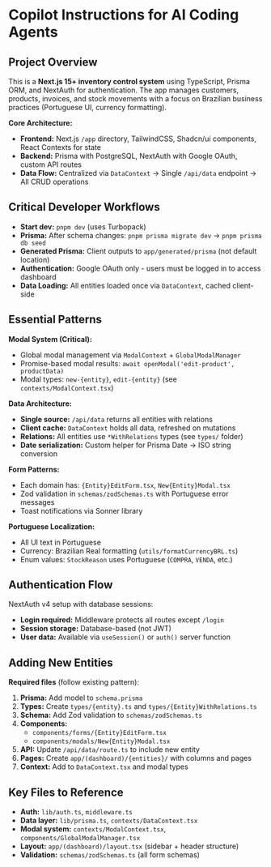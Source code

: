 # Copilot Instructions for AI Coding Agents

## Project Overview

This is a **Next.js 15+ inventory control system** using TypeScript, Prisma ORM, and NextAuth for authentication. The app manages customers, products, invoices, and stock movements with a focus on Brazilian business practices (Portuguese UI, currency formatting).

**Core Architecture:**

- **Frontend:** Next.js `/app` directory, TailwindCSS, Shadcn/ui components, React Contexts for state
- **Backend:** Prisma with PostgreSQL, NextAuth with Google OAuth, custom API routes
- **Data Flow:** Centralized via `DataContext` → Single `/api/data` endpoint → All CRUD operations

## Critical Developer Workflows

- **Start dev:** `pnpm dev` (uses Turbopack)
- **Prisma:** After schema changes: `pnpm prisma migrate dev` → `pnpm prisma db seed`
- **Generated Prisma:** Client outputs to `app/generated/prisma` (not default location)
- **Authentication:** Google OAuth only - users must be logged in to access dashboard
- **Data Loading:** All entities loaded once via `DataContext`, cached client-side

## Essential Patterns

**Modal System (Critical):**

- Global modal management via `ModalContext` + `GlobalModalManager`
- Promise-based modal results: `await openModal('edit-product', productData)`
- Modal types: `new-{entity}`, `edit-{entity}` (see `contexts/ModalContext.tsx`)

**Data Architecture:**

- **Single source:** `/api/data` returns all entities with relations
- **Client cache:** `DataContext` holds all data, refreshed on mutations
- **Relations:** All entities use `*WithRelations` types (see `types/` folder)
- **Date serialization:** Custom helper for Prisma Date → ISO string conversion

**Form Patterns:**

- Each domain has: `{Entity}EditForm.tsx`, `New{Entity}Modal.tsx`
- Zod validation in `schemas/zodSchemas.ts` with Portuguese error messages
- Toast notifications via Sonner library

**Portuguese Localization:**

- All UI text in Portuguese
- Currency: Brazilian Real formatting (`utils/formatCurrencyBRL.ts`)
- Enum values: `StockReason` uses Portuguese (`COMPRA`, `VENDA`, etc.)

## Authentication Flow

NextAuth v4 setup with database sessions:

- **Login required:** Middleware protects all routes except `/login`
- **Session storage:** Database-based (not JWT)
- **User data:** Available via `useSession()` or `auth()` server function

## Adding New Entities

**Required files** (follow existing pattern):

1. **Prisma:** Add model to `schema.prisma`
2. **Types:** Create `types/{entity}.ts` and `types/{Entity}WithRelations.ts`
3. **Schema:** Add Zod validation to `schemas/zodSchemas.ts`
4. **Components:**
   - `components/forms/{Entity}EditForm.tsx`
   - `components/modals/New{Entity}Modal.tsx`
5. **API:** Update `/api/data/route.ts` to include new entity
6. **Pages:** Create `app/(dashboard)/{entities}/` with columns and pages
7. **Context:** Add to `DataContext.tsx` and modal types

## Key Files to Reference

- **Auth:** `lib/auth.ts`, `middleware.ts`
- **Data layer:** `lib/prisma.ts`, `contexts/DataContext.tsx`
- **Modal system:** `contexts/ModalContext.tsx`, `components/GlobalModalManager.tsx`
- **Layout:** `app/(dashboard)/layout.tsx` (sidebar + header structure)
- **Validation:** `schemas/zodSchemas.ts` (all form schemas)
